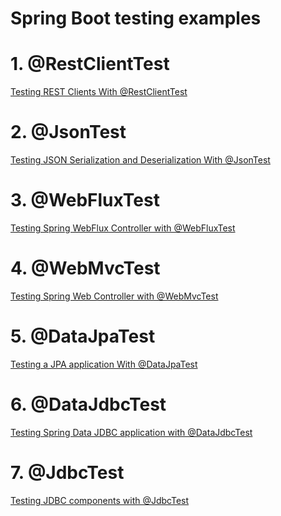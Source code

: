 # Spring Boot testing examples

# 1. @RestClientTest
<a href="https://www.knowledgefactory.net/2023/11/testing-rest-clients-with-restclienttest.html">Testing REST Clients With @RestClientTest </a>


# 2. @JsonTest
<a href="https://www.knowledgefactory.net/2023/11/spring-boot-testing-json-serialization-and-deserialization-jsontest-example.html">Testing JSON Serialization and Deserialization With @JsonTest </a>


# 3. @WebFluxTest
<a href="https://www.knowledgefactory.net/2023/11/testing-spring-webflux-controller-with-webfluxtest.html">Testing Spring WebFlux Controller with @WebFluxTest </a>


# 4. @WebMvcTest
<a href="https://www.knowledgefactory.net/2023/11/testing-spring-web-controller-with-webmvctest-example.html">Testing Spring Web Controller with @WebMvcTest</a>

# 5. @DataJpaTest
<a href="https://www.knowledgefactory.net/2023/11/testing-a-jpa-application-with-datajpatest.html">Testing a JPA application With @DataJpaTest</a>

# 6. @DataJdbcTest 
<a href="https://www.knowledgefactory.net/2023/11/testing-spring-data-jdbc-application-with-datajdbctest.html">Testing Spring Data JDBC application with @DataJdbcTest </a>

# 7. @JdbcTest 
<a href="https://www.knowledgefactory.net/2023/11/testing-jdbc-components-with-jdbctest.html">Testing JDBC components with @JdbcTest </a>
